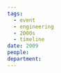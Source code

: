 ```yaml
---
tags:
  - event
  - engineering
  - 2000s
  - timeline
date: 2009
people: 
department:
---
```

<span
	  class='ob-timelines' 
	  data-date='2009'  
	  data-class='orange'> 
</span>